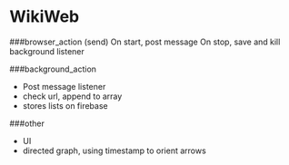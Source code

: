 WikiWeb
=======

###browser_action
(send)
On start, post message 
On stop, save and kill background listener

###background_action
- Post message listener
- check url, append to array
- stores lists on firebase

###other
- UI
- directed graph, using timestamp to orient arrows